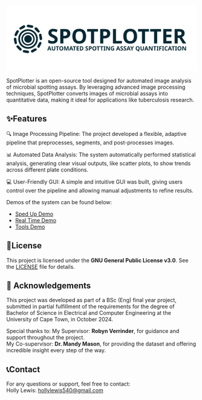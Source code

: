 <p align="center">
<img src="LogoHorozontalDark.svg" alt="Logo" style="width: 800px;" />
 </p> 

SpotPlotter is an open-source tool designed for automated image analysis of microbial spotting assays. By leveraging advanced image processing techniques, SpotPlotter converts images of microbial assays into quantitative data, making it ideal for applications like tuberculosis research.

## ✨Features
🔍 Image Processing Pipeline: The project developed a flexible, adaptive pipeline that preprocesses, segments, and post-processes images. 

📊 Automated Data Analysis: The system automatically performed statistical analysis, generating clear visual outputs, like scatter plots, to show trends across different plate conditions. 

💻 User-Friendly GUI: A simple and intuitive GUI was built, giving users control over the pipeline and allowing manual adjustments to refine results.

Demos of the system can be found below:

- [Sped Up Demo](https://www.dropbox.com/scl/fi/pd6gzh27kq58intsos2z0/DemoVideoPiepline-spedup.mp4?rlkey=uwv1jf1k7v9is5bwlip6rd57a&st=jci68loy&dl=0)
- [Real Time Demo](https://www.dropbox.com/scl/fi/lsn9zhtibum6l2694825z/DemoVideoPiepline-removedloading.mp4?rlkey=hrywk3sildhd2m0dy4ze2ztop&st=7kav101t&dl=0)
- [Tools Demo](https://www.dropbox.com/scl/fi/v7s39zokoz7pw2ialab4w/DemoVideoTools.mp4?rlkey=i5kep72a6ymk7q9vri5w0wv80&st=09tmp9rs&dl=0)

## 📄License 
This project is licensed under the **GNU General Public License v3.0**. See the [LICENSE](./LICENSE.0) file for details.


## 🙏 Acknowledgements
This project was developed as part of a BSc (Eng) final year project, submitted in partial fulfillment of the requirements for the degree of Bachelor of Science in Electrical and Computer Engineering at the University of Cape Town, in October 2024.

Special thanks to:
    My Supervisor: **Robyn Verrinder**, for guidance and support throughout the project. <br />
    My Co-supervisor: **Dr. Mandy Mason**, for providing the dataset and offering incredible insight every step of the way.
    
## 📞Contact
For any questions or support, feel free to contact: <br />
Holly Lewis: hollylewis540@gmail.com
